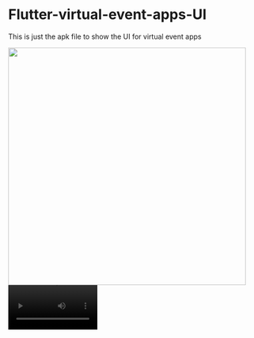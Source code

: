 # Flutter-virtual-event-apps-UI

This is just the apk file to show the UI for virtual event apps


<img src="[apps.gif](https://drive.google.com/file/d/1QOrCldRvnnAV-r7V9On62VALRsZ4Nzlq/view?usp=sharing)" height="480px" > 
<video src='https://drive.google.com/file/d/1QOrCldRvnnAV-r7V9On62VALRsZ4Nzlq/view?usp=sharing' width=180/>


![](https://drive.google.com/file/d/1QOrCldRvnnAV-r7V9On62VALRsZ4Nzlq/view?usp=sharing)

<video src='[vid.mp4](https://github.com/DzulfikriPysal/Flutter-virtual-event-apps-UI/blob/main/vid.mp4)' width=180/> | <video src='vid.mp4' width=180/>


![](https://github.com/Flutter-virtual-event-apps-UI/vid.mp4)
